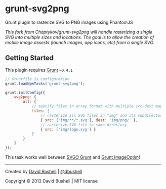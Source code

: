 grunt-svg2png
=============

Grunt plugin to rasterize SVG to PNG images using PhantomJS

*This fork from Chaptykov/grunt-svg2png will handle rasterizing a single SVG into multiple sizes and locations. The goal is to allow the creation of mobile image assests (launch images, app icons, etc) from a single SVG.*

## Getting Started

This plugin requires [Grunt](http://gruntjs.com/) `~0.4.1`

````javascript
// Gruntfile.js configuration
grunt.loadNpmTasks('grunt-svg2png');

grunt.initConfig({
    svg2png: {
        all: {
            // specify files in array format with multiple src-dest mapping
            files: [
                // rasterize all SVG files in "img" and its subdirectories to "img/png"
                { src: ['img/**/*.svg'], dest: 'img/png/' },
                // rasterize SVG file to same directory
                { src: ['img/logo.svg'] }
            ]
        }
    }
});
````

This task works well between [SVGO Grunt](https://github.com/svg/svgo-grunt) and [Grunt ImageOptim](https://github.com/JamieMason/grunt-imageoptim)!

* * *

Created by [David Bushell](http://dbushell.com) | [@dbushell](http://twitter.com/dbushell)

Copyright © 2013 David Bushell | MIT license
